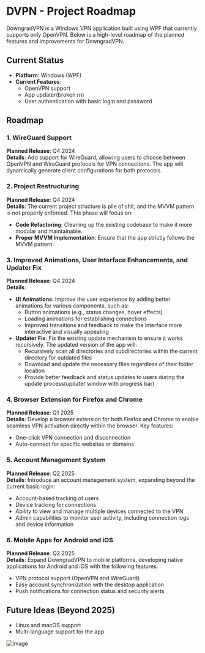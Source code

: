 # DVPN - Project Roadmap

DowngradVPN is a Windows VPN application built using WPF that currently supports only OpenVPN.  Below is a high-level roadmap of the planned features and improvements for DowngradVPN.

## Current Status
- **Platform**: Windows (WPF)
- **Current Features**:
  - OpenVPN support
  - App updater(broken rn)
  - User authentication with basic login and password

## Roadmap

### 1. WireGuard Support
**Planned Release**: Q4 2024  
**Details**: Add support for WireGuard, allowing users to choose between OpenVPN and WireGuard protocols for VPN connections. The app will dynamically generate client configurations for both protocols.

### 2. Project Restructuring
**Planned Release**: Q4 2024  
**Details**: The current project structure is pile of shit, and the MVVM pattern is not properly enforced. This phase will focus on:
- **Code Refactoring**: Cleaning up the existing codebase to make it more modular and maintainable.
- **Proper MVVM Implementation**: Ensure that the app strictly follows the MVVM pattern.
  
### 3. Improved Animations, User Interface Enhancements, and Updater Fix
**Planned Release**: Q4 2024  
**Details**: 
- **UI Animations**: Improve the user experience by adding better animations for various components, such as:
  - Button animations (e.g., status changes, hover effects)
  - Loading animations for establishing connections
  - Improved transitions and feedback to make the interface more interactive and visually appealing
- **Updater Fix**: Fix the existing update mechanism to ensure it works recursively. The updated version of the app will:
  - Recursively scan all directories and subdirectories within the current directory for outdated files
  - Download and update the necessary files regardless of their folder location
  - Provide better feedback and status updates to users during the update process(updater window with progress bar)

### 4. Browser Extension for Firefox and Chrome
**Planned Release**: Q1 2025  
**Details**: Develop a browser extension for both Firefox and Chrome to enable seamless VPN activation directly within the browser. Key features:
  - One-click VPN connection and disconnection
  - Auto-connect for specific websites or domains

### 5. Account Management System
**Planned Release**: Q2 2025  
**Details**: Introduce an account management system, expanding beyond the current basic login:
  - Account-based tracking of users
  - Device tracking for connections
  - Ability to view and manage multiple devices connected to the VPN
  - Admin capabilities to monitor user activity, including connection logs and device information

### 6. Mobile Apps for Android and iOS
**Planned Release**: Q2 2025  
**Details**: Expand DowngradVPN to mobile platforms, developing native applications for Android and iOS with the following features:
  - VPN protocol support (OpenVPN and WireGuard)
  - Easy account synchronization with the desktop application
  - Push notifications for connection status and security alerts

## Future Ideas (Beyond 2025)
- Linux and macOS support
- Multi-language support for the app



![image](https://github.com/user-attachments/assets/1cc1027a-da6f-4aeb-835c-3c30584f246c)
